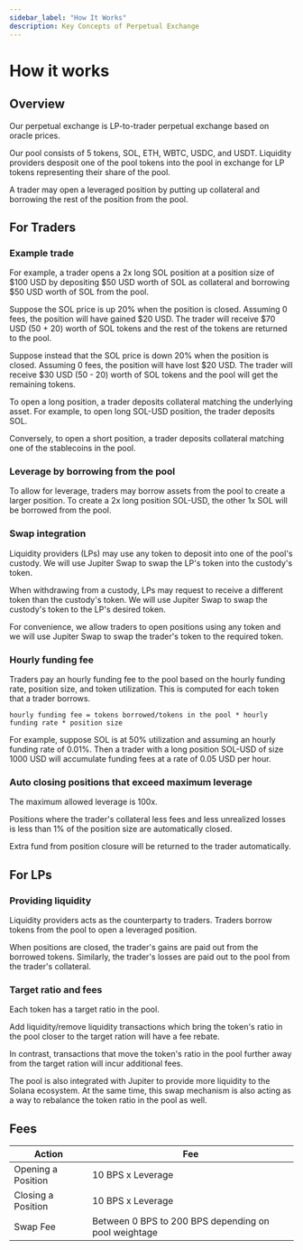 ```yaml
---
sidebar_label: "How It Works"
description: Key Concepts of Perpetual Exchange
---
```


# How it works

## Overview

Our perpetual exchange is LP-to-trader perpetual exchange based on oracle prices.

Our pool consists of 5 tokens, SOL, ETH, WBTC, USDC, and USDT. Liquidity providers desposit one of the pool tokens into the pool in exchange for LP tokens representing their share of the pool.

A trader may open a leveraged position by putting up collateral and borrowing
the rest of the position from the pool.

## For Traders

### Example trade

For example, a trader opens a 2x long SOL position at a position size of $100
USD by depositing $50 USD worth of SOL as collateral and borrowing $50 USD
worth of SOL from the pool.

Suppose the SOL price is up 20% when the position is closed. Assuming 0 fees,
the position will have gained $20 USD. The trader will receive $70 USD (50 + 20)
worth of SOL tokens and the rest of the tokens are returned to the pool.

Suppose instead that the SOL price is down 20% when the position is closed.
Assuming 0 fees, the position will have lost $20 USD. The trader will receive
$30 USD (50 - 20) worth of SOL tokens and the pool will get the remaining
tokens.

To open a long position, a trader deposits collateral matching the underlying
asset. For example, to open long SOL-USD position, the trader deposits SOL.

Conversely, to open a short position, a trader deposits collateral matching one
of the stablecoins in the pool.

### Leverage by borrowing from the pool

To allow for leverage, traders may borrow assets from the pool to create a
larger position. To create a 2x long position SOL-USD, the other 1x SOL will be
borrowed from the pool.

### Swap integration

Liquidity providers (LPs) may use any token to deposit into one of the pool's
custody. We will use Jupiter Swap to swap the LP's token into the custody's token.

When withdrawing from a custody, LPs may request to receive a
different token than the custody's token. We will use Jupiter Swap to swap the
custody's token to the LP's desired token.

For convenience, we allow traders to open positions using any token and we will
use Jupiter Swap to swap the trader's token to the required token.

### Hourly funding fee

Traders pay an hourly funding fee to the pool based on the hourly funding rate, position size, and
token utilization. This is computed for each token that a trader borrows.

`hourly funding fee = tokens borrowed/tokens in the pool * hourly funding rate * position size`

For example, suppose SOL is at 50% utilization and assuming an hourly funding
rate of 0.01%. Then a trader with a long position SOL-USD of size 1000 USD will
accumulate funding fees at a rate of 0.05 USD per hour.

### Auto closing positions that exceed maximum leverage

The maximum allowed leverage is 100x.

Positions where the trader's collateral less fees and less unrealized losses is
less than 1% of the position size are automatically closed.

Extra fund from position closure will be returned to the trader automatically.

## For LPs

### Providing liquidity

Liquidity providers acts as the counterparty to traders. Traders borrow tokens
from the pool to open a leveraged position.

When positions are closed, the trader's gains are paid out from the borrowed
tokens. Similarly, the trader's losses are paid out to the pool from the
trader's collateral.

### Target ratio and fees

Each token has a target ratio in the pool.

Add liquidity/remove liquidity transactions which bring the token's ratio in
the pool closer to the target ration will have a fee rebate.

In contrast, transactions that move the token's ratio in the pool further away
from the target ration will incur additional fees.

The pool is also integrated with Jupiter to provide more liquidity to the Solana
ecosystem. At the same time, this swap mechanism is also acting as a way to rebalance
the token ratio in the pool as well.

## Fees

| Action | Fee |
|---|---|
| Opening a Position | 10 BPS x Leverage|
| Closing a Position | 10 BPS x Leverage |
| Swap Fee | Between 0 BPS to 200 BPS depending on pool weightage |